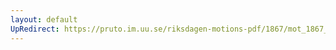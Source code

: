 ```yaml
---
layout: default
UpRedirect: https://pruto.im.uu.se/riksdagen-motions-pdf/1867/mot_1867__ak__228/mot_1867__ak__228-001.pdf
---
```

